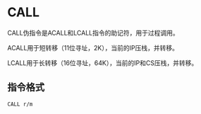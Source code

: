 # CALL

CALL伪指令是ACALL和LCALL指令的助记符，用于过程调用。

ACALL用于短转移（11位寻址，2K），当前的IP压栈，并转移。

LCALL用于长转移（16位寻址，64K），当前的IP和CS压栈，并转移。

## 指令格式
```
CALL r/m
```
